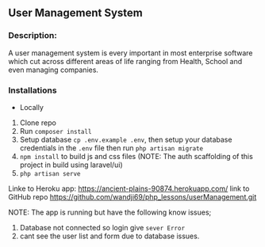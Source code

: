 ## User Management System


### Description: 
A user management system is every important in most enterprise software which cut across different areas of life ranging from Health, School and even managing companies.

### Installations
- Locally
1. Clone repo
2. Run ```composer install```
3. Setup database ```cp .env.example .env```, then setup your database credentials in the `.env` 
file then run `php artisan migrate`
4. `npm install` to build js and css files (NOTE: The auth scaffolding of this project in build using laravel/ui)
5. `php artisan serve`

Linke to Heroku app: https://ancient-plains-90874.herokuapp.com/
link to GitHub repo https://github.com/wandji69/php_lessons/userManagement.git

NOTE: The app is running but have the following know issues;
1. Database not connected so login give `sever Error`
2. cant see the user list and form due to database issues.



